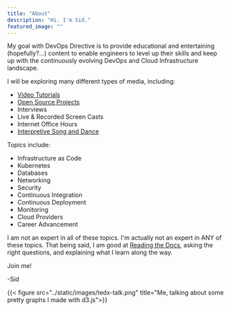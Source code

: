 ```yaml
---
title: "About"
description: "Hi. I'm Sid." 
featured_image: ""
---
```


My goal with DevOps Directive is to provide educational and entertaining (hopefully?...) content to enable engineers to level up their skills and keep up with the continuously evolving DevOps and Cloud Infrastructure landscape.

I will be exploring many different types of media, including:
- [Video Tutorials](https://www.youtube.com/channel/UC4MdpjzjPuop_qWNAvR23JA)
- [Open Source Projects](https://github.com/sidpalas)
- Interviews
- Live & Recorded Screen Casts
- Internet Office Hours
- [Interpretive Song and Dance](https://www.youtube.com/watch?v=oHg5SJYRHA0)

Topics include:
- Infrastructure as Code
- Kubernetes
- Databases
- Networking
- Security
- Continuous Integration
- Continuous Deployment
- Monitoring
- Cloud Providers
- Career Advancement

I am not an expert in all of these topics. I'm actually not an expert in ANY of these topics. That being said, I am good at [Reading the Docs](https://en.wikipedia.org/wiki/RTFM), asking the right questions, and explaining what I learn along the way.

Join me!

-Sid

{{< figure src="../static/images/tedx-talk.png" title="Me, talking about some pretty graphs I made with d3.js">}}

